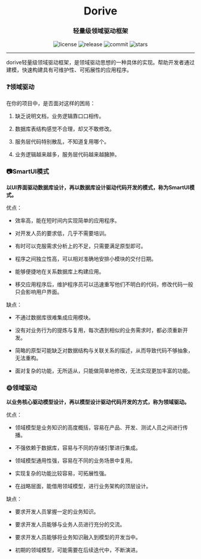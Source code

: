 <h1 align="center">Dorive</h1>
<h3 align="center">轻量级领域驱动框架</h3>
<p align="center">
  <img src="https://img.shields.io/github/license/chentaoah/dorive" alt="license">
  <img src="https://img.shields.io/github/v/release/chentaoah/dorive?display_name=tag&include_prereleases" alt="release">
  <img src="https://img.shields.io/github/commit-activity/y/chentaoah/dorive" alt="commit">
  <img src="https://img.shields.io/github/stars/chentaoah/dorive?color=%231890FF&style=flat-square" alt="stars">
</p>
<hr/>

dorive轻量级领域驱动框架，是领域驱动思想的一种具体的实现。帮助开发者通过建模，快速构建具有可维护性、可拓展性的应用程序。

### ❓领域驱动

在你的项目中，是否面对这样的困局：

1. 缺乏说明文档，业务逻辑靠口口相传。
   
2. 数据库表结构感觉不合理，却又不敢修改。
   
3. 服务层代码特别散乱，不知道复用哪个。
   
4. 业务逻辑越来越多，服务层代码越来越臃肿。

### 📷SmartUI模式

**以UI界面驱动数据库设计，再以数据库设计驱动代码开发的模式，称为SmartUI模式。**

优点：

- 效率高，能在短时间内实现简单的应用程序。

- 对开发人员的要求低，几乎不需要培训。

- 有时可以克服需求分析上的不足，只需要满足原型即可。

- 程序之间独立性高，可以相对准确地安排小模块的交付日期。

- 能够便捷地在关系数据库上构建应用。

- 移交应用程序后，维护程序员可以迅速重写他们不明白的代码，修改代码一般只会影响用户界面。

缺点：

- 不通过数据库很难集成应用模块。
  
- 没有对业务行为的提炼与复用，每次遇到相似的业务需求时，都必须重新开发。
  
- 简略的原型可能缺乏对数据结构与关联关系的描述，从而导致代码不够抽象，无法重构。
  
- 面对复杂的功能，无所适从，只能做简单地修改，无法实现更加丰富的功能。

### 🌞领域驱动

**以业务核心驱动模型设计，再以模型设计驱动代码开发的方式，称为领域驱动。**

优点：

- 领域模型是业务知识的高度概括，容易在产品、开发、测试人员之间进行传播。
  
- 不强依赖于数据库，容易与不同的存储引擎进行集成。
  
- 领域模型通用性强，容易在不同的业务场景中复用。
  
- 实现复杂的功能比较容易，可拓展性强。
  
- 在战略层面，能借用领域模型，进行业务架构的顶层设计。

缺点：

- 要求开发人员掌握一定的业务知识。

- 要求开发人员能够与业务人员进行充分的交流。

- 要求开发人员能够将业务知识融入到模型的开发当中。

- 初期的领域模型，可能需要在后续迭代中，不断演进。
